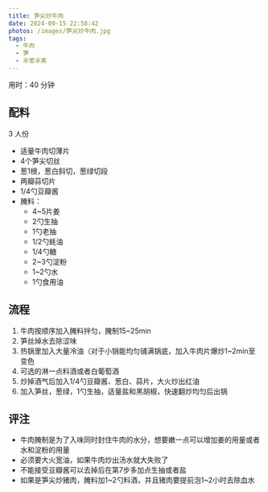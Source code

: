 ```yaml
---
title: 笋尖炒牛肉
date: 2024-09-15 22:58:42
photos: /images/笋尖炒牛肉.jpg
tags:
  - 牛肉
  - 笋
  - 半荤半素
---
```


用时：40 分钟

## 配料

3 人份

- 适量牛肉切薄片
- 4个笋尖切丝
- 葱1根，葱白斜切，葱绿切段
- 两瓣蒜切片
- 1/4勺豆瓣酱
- 腌料：
  - 4~5片姜
  - 2勺生抽
  - 1勺老抽
  - 1/2勺蚝油
  - 1/4勺糖
  - 2~3勺淀粉
  - 1~2勺水
  - 1勺食用油

<!--more-->

## 流程

1. 牛肉按顺序加入腌料拌匀，腌制15~25min
2. 笋丝焯水去除涩味
3. 热锅里加入大量冷油（对于小锅能均匀铺满锅底，加入牛肉片爆炒1~2min至变色
4. 可选的淋一点料酒或者白葡萄酒
5. 炒掉酒气后加入1/4勺豆瓣酱、葱白、蒜片，大火炒出红油
6. 加入笋丝，葱绿，1勺生抽，适量盐和黑胡椒，快速翻炒均匀后出锅

## 评注

- 牛肉腌制是为了入味同时封住牛肉的水分，想要嫩一点可以增加姜的用量或者水和淀粉的用量
- 必须要大火宽油，如果牛肉炒出汤水就大失败了
- 不能接受豆瓣酱可以去掉后在第7步多加点生抽或者盐
- 如果是笋尖炒猪肉，腌料加1~2勺料酒，并且猪肉要提前泡1~2小时去除血水
